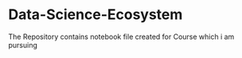 # Data-Science-Ecosystem
The Repository contains notebook file created for Course which i am pursuing
